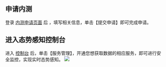 ## 申请内测
登录 [内测申请页面](https://cloud.tencent.com/act/apply/ssa
) 后 ，填写相关信息，单击【提交申请】即可完成申请。

## 进入态势感知控制台 
进入 [控制台](https://console.cloud.tencent.com/ssa) 后，单击【服务管理】，开通您想获取数据的相应服务，即可进行安全监控，实现实时态势感知。
![](https://main.qcloudimg.com/raw/2840ab372865262367261cc1c52b37df.png)
